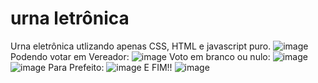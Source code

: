 # urna letrônica
  Urna eletrônica utlizando apenas CSS, HTML e javascript puro.
  ![image](https://user-images.githubusercontent.com/69858181/120938181-03005d80-c6e8-11eb-9b31-8ea28ef759cb.png)
  Podendo votar em Vereador:
  ![image](https://user-images.githubusercontent.com/69858181/120938191-0d225c00-c6e8-11eb-9e14-595f0ff67289.png)
  Voto em branco ou nulo:
  ![image](https://user-images.githubusercontent.com/69858181/120938280-4ce94380-c6e8-11eb-833b-5897dfc709ed.png)
  ![image](https://user-images.githubusercontent.com/69858181/120938293-57a3d880-c6e8-11eb-917c-bb674fbf8fc7.png)
  Para Prefeito:
  ![image](https://user-images.githubusercontent.com/69858181/120938311-71ddb680-c6e8-11eb-87ca-b9041a34fdbd.png)
  E FIM!!
  ![image](https://user-images.githubusercontent.com/69858181/120938334-84f08680-c6e8-11eb-9897-5fab77b1f992.png)






